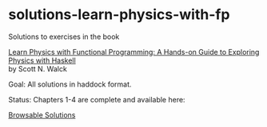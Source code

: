 # solutions-learn-physics-with-fp

Solutions to exercises in the book

[Learn Physics with Functional Programming: A Hands-on Guide to Exploring Physics with Haskell](https://lpfp.io/) \
by Scott N. Walck

Goal: All solutions in haddock format.

Status: Chapters 1-4 are complete and available here:

[Browsable Solutions](https://ezoerner.github.io/solutions-learn-physics-with-fp/)
